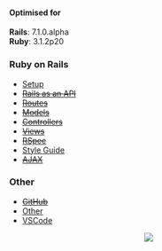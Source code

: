<div id="top"></div>

#### Optimised for
<strong>Rails</strong>: 7.1.0.alpha <br>
<strong>Ruby</strong>: 3.1.2p20
<br>

### Ruby on Rails

* [Setup](/setup.md)
* ~~[Rails as an API](/react.md)~~
* ~~[Routes](/routes.md)~~
* ~~[Models](/models.md)~~
* ~~[Controllers](/controllers.md)~~
* ~~[Views](views.md)~~
* ~~[RSpec](/rspec.md)~~
* [Style Guide](/style.md)
* ~~[AJAX](/ajax.md)~~

### Other
* ~~[GitHub](/github.md)~~
* [Other](/other.md)
* [VSCode](/vscode.md)


<p align="center">
  <img src="https://visitor-badge.laobi.icu/badge?page_id=adrianHards/rails-guide" id="counter">
</p>

<!--
[Back to Basics: HTTP Requests in Rails Apps](https://thoughtbot.com/blog/back-to-basics-http-requests)

https://thoughtbot.com/upcase/videos/apis-http-json

[Adding Routes to a Rails API](https://www.learnhowtoprogram.com/ruby-and-rails/building-an-api/adding-routes-to-a-rails-api)

https://medium.com/podiihq/understanding-rails-routes-and-restful-design-a192d64cbbb5

[Routing in Rails · Codegram](https://www.codegram.com/blog/routing-in-rails/)

-->
